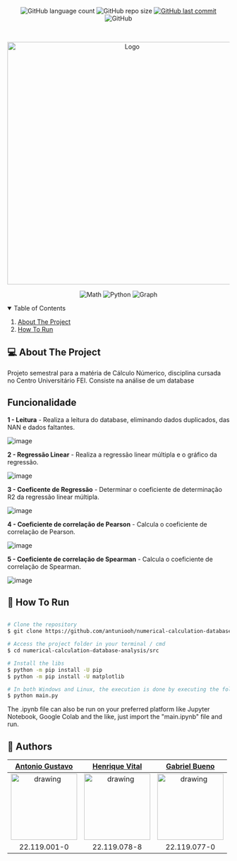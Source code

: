 <p align="center">
  <img alt="GitHub language count" src="https://img.shields.io/github/languages/count/antuniooh/numerical-calculation-database-analysis">

  <img alt="GitHub repo size" src="https://img.shields.io/github/repo-size/antuniooh/numerical-calculation-database-analysis">
  
  <a href="https://github.com/antuniooh/numerical-calculation-database-analysis/commits/master">
    <img alt="GitHub last commit" src="https://img.shields.io/github/last-commit/antuniooh/numerical-calculation-database-analysis">
  </a>
  
   <img alt="GitHub" src="https://img.shields.io/github/license/antuniooh/numerical-calculation-database-analysis">
</p>

<!-- PROJECT LOGO -->
<br />
<p align="center">
  <a href="https://github.com/antuniooh/numerical-calculation-database-analysis">
    <img src="https://media.onlinecoursebay.com/2019/03/08004733/1312438_5e0b-750x405.jpg" alt="Logo" width="550">
  </a>
</p>

<p align="center">
  <img alt="Math" src="https://img.shields.io/badge/Math-red?style=for-the-badge&logo=math&logoColor=white"/>
  <img alt="Python" src="https://img.shields.io/badge/Python-darkblue?style=for-the-badge&logo=python&logoColor=white"/>
    <img alt="Graph" src="https://img.shields.io/badge/Graph-darkrgreen?style=for-the-badge&logo=graph&logoColor=white"/>
</p>

<!-- TABLE OF CONTENTS -->
<details open="open">
  <summary>Table of Contents</summary>
  <ol>
    <li>
      <a href="#-about-the-project">About The Project</a>
    </li>
    <li>
      <a href="#-how-to-run">How To Run</a>
    </li>
  </ol>
</details>

<!-- ABOUT THE PROJECT -->
## 💻 About The Project
Projeto semestral para a matéria de Cálculo Númerico, disciplina cursada no Centro Universitário FEI. Consiste na análise de um database

## Funcionalidade

**1 - Leitura** - Realiza a leitura do database, eliminando dados duplicados, das NAN e dados faltantes. 

![image](images/read.png)

**2 - Regressão Linear** - Realiza a regressão linear múltipla e o gráfico da regressão.

![image](images/regression.png)

**3 - Coeficente de Regressão** - Determinar o coeficiente de determinação R2 da regressão linear múltipla.

![image](images/coefficent.png)

**4 - Coeficiente de correlação de Pearson** - Calcula o coeficiente de correlação de Pearson.

![image](images/pearson.png)

**5 - Coeficiente de correlação de Spearman** - Calcula o coeficiente de correlação de Spearman.

![image](images/spearman.png)

<!-- HOW TO RUN -->
## 🚀 How To Run

```bash

# Clone the repository
$ git clone https://github.com/antuniooh/numerical-calculation-database-analysis.git

# Access the project folder in your terminal / cmd
$ cd numerical-calculation-database-analysis/src

# Install the libs
$ python -m pip install -U pip
$ python -m pip install -U matplotlib

# In both Windows and Linux, the execution is done by executing the following line in the terminal, or using an IDE of your choice.
$ python main.py

```
The .ipynb file can also be run on your preferred platform like Jupyter Notebook, Google Colab and the like, just import the "main.ipynb" file and run.

## 🤖 Authors

[Antonio Gustavo](https://github.com/antuniooh)           |  [Henrique Vital](https://github.com/henriquevital00)           |  [Gabriel Bueno](https://github.com/GabrielBueno200)
:-------------------------:|:-------------------------:|:-------------------------:
<img src="https://avatars.githubusercontent.com/u/51217271?v=4" alt="drawing" width="150"/>  |  <img src="https://avatars.githubusercontent.com/u/48650626?v=4" alt="drawing" width="150"/>| <img src="https://avatars.githubusercontent.com/u/56837996?v=4" alt="drawing" width="150"/>
22.119.001-0 | 22.119.078-8 | 22.119.077-0
